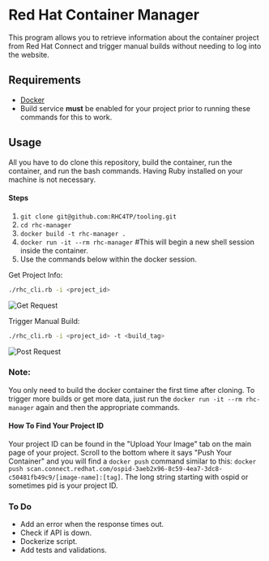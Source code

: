 Red Hat Container Manager
=========================

This program allows you to retrieve information about the container project from Red Hat Connect and trigger manual builds without needing to log into the website.

## Requirements

- [Docker](https://www.docker.com/get-started)
- Build service **must** be enabled for your project prior to running these commands for this to work.

## Usage

All you have to do clone this repository, build the container, run the container, and run the bash commands. Having Ruby installed on your machine is not necessary.

#### Steps

1. `git clone git@github.com:RHC4TP/tooling.git`
2. `cd rhc-manager`
3. `docker build -t rhc-manager .`
4. `docker run -it --rm rhc-manager` #This will begin a new shell session inside the container.
5. Use the commands below within the docker session.

Get Project Info:

```sh
./rhc_cli.rb -i <project_id>
```
![Get Request](https://media.giphy.com/media/4JXVgM3LOW4rMf2CcY/giphy.gif)

Trigger Manual Build:

```sh
./rhc_cli.rb -i <project_id> -t <build_tag>
```
![Post Request](https://media.giphy.com/media/Wv7enVd7i4IqNwsHHj/giphy.gif)

### Note:
You only need to build the docker container the first time after cloning. To trigger more builds or get more data, just run the `docker run -it --rm rhc-manager` again and then the appropriate commands.

#### How To Find Your Project ID
Your project ID can be found in the "Upload Your Image" tab on the main page of your project. Scroll to the bottom where it says "Push Your Container" and you will find a `docker push` command similar to this: `docker push scan.connect.redhat.com/ospid-3aeb2x96-8c59-4ea7-3dc8-c50481fb49c9/[image-name]:[tag]`. The long string starting with ospid or sometimes pid is your project ID.

### To Do

* Add an error when the response times out.
* Check if API is down.
* Dockerize script.
* Add tests and validations.
